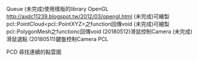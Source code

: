 Queue
	(未完成)使用樣板的library
OpenGL	http://axdc11239.blogspot.tw/2012/03/opengl.html
	(未完成)可繪製pcl::PointCloud\<pcl::PointXYZ\>之function回傳void
	(未完成)可繪製pcl::PolygonMesh之functionc回傳void
	(20180512)滑鼠控制Camera
	(未完成)滑鼠選點
	(20180511)鍵盤控制Camera
PCL

PCD
	尋找連續的點雲圖